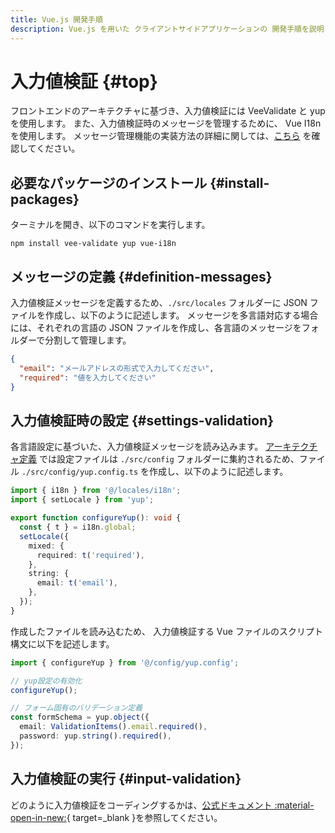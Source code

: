 ```yaml
---
title: Vue.js 開発手順
description: Vue.js を用いた クライアントサイドアプリケーションの 開発手順を説明します。
---
```


# 入力値検証 {#top}

フロントエンドのアーキテクチャに基づき、入力値検証には VeeValidate と yup を使用します。
また、入力値検証時のメッセージを管理するために、 Vue I18n を使用します。
メッセージ管理機能の実装方法の詳細に関しては、[こちら](./message-management.md) を確認してください。

## 必要なパッケージのインストール {#install-packages}

ターミナルを開き、以下のコマンドを実行します。

```terminal
npm install vee-validate yup vue-i18n
```

## メッセージの定義 {#definition-messages}

入力値検証メッセージを定義するため、`./src/locales` フォルダーに JSON ファイルを作成し、以下のように記述します。
メッセージを多言語対応する場合には、それぞれの言語の JSON ファイルを作成し、各言語のメッセージをフォルダーで分割して管理します。

```json title="validationTextList_jp.json"
{
  "email": "メールアドレスの形式で入力してください",
  "required": "値を入力してください"
}
```

## 入力値検証時の設定 {#settings-validation}

各言語設定に基づいた、入力値検証メッセージを読み込みます。
[アーキテクチャ定義](../../../app-architecture/client-side-rendering/frontend-application/index.md#project-structure) では設定ファイルは `./src/config` フォルダーに集約されるため、ファイル `./src/config/yup.config.ts` を作成し、以下のように記述します。

```typescript title="yup.config.ts"
import { i18n } from '@/locales/i18n';
import { setLocale } from 'yup';

export function configureYup(): void {
  const { t } = i18n.global;
  setLocale({
    mixed: {
      required: t('required'),
    },
    string: {
      email: t('email'),
    },
  });
}
```

作成したファイルを読み込むため、 入力値検証する Vue ファイルのスクリプト構文に以下を記述します。

```typescript title="main.ts"
import { configureYup } from '@/config/yup.config';

// yup設定の有効化
configureYup();

// フォーム固有のバリデーション定義
const formSchema = yup.object({
  email: ValidationItems().email.required(),
  password: yup.string().required(),
});
```

## 入力値検証の実行 {#input-validation}

どのように入力値検証をコーディングするかは、[公式ドキュメント :material-open-in-new:](https://vee-validate.logaretm.com/v4/guide/components/validation/){ target=_blank }を参照してください。
